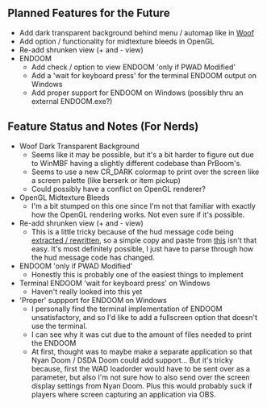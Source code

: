 ## Planned Features for the Future
- Add dark transparent background behind menu / automap like in [Woof](https://github.com/fabiangreffrath/woof)
- Add option / functionality for midtexture bleeds in OpenGL
- Re-add shrunken view (+ and - view)
- ENDOOM
  - Add check / option to view ENDOOM 'only if PWAD Modified'
  - Add a 'wait for keyboard press' for the terminal ENDOOM output on Windows
  - Add proper support for ENDOOM on Windows (possibly thru an external ENDOOM.exe?)

## Feature Status and Notes (For Nerds)
- Woof Dark Transparent Background
  - Seems like it may be possible, but it's a bit harder to figure out due to WinMBF having a slightly different codebase than PrBoom's.
  - Seems to use a new CR_DARK colormap to print over the screen like a screen palette (like berserk or item pickup)
  - Could possibly have a conflict on OpenGL renderer?
- OpenGL Midtexture Bleeds
  - I'm a bit stumped on this one since I'm not that familiar with exactly how the OpenGL rendering works. Not even sure if it's possible.
- Re-add shrunken view (+ and - view)
  - This is a little tricky because of the hud message code being [extracted / rewritten](https://github.com/kraflab/dsda-doom/commit/58cdb8b0d8b3fe2762c922aa2c66594c2040de09), so a simple copy and paste from [this](https://github.com/kraflab/dsda-doom/commit/697ccec56e4fefa1376097d2cc632963cb2b56e5) isn't that easy. It's most definitely possible, I just have to parse through how the hud message code has changed.
- ENDOOM 'only if PWAD Modified'
  - Honestly this is probably one of the easiest things to implement
- Terminal ENDOOM 'wait for keyboard press' on Windows
  - Haven't really looked into this yet
- 'Proper' suppport for ENDOOM on Windows
  - I personally find the terminal implementation of ENDOOM unsatisfactory, and so I'd like to add a fullscreen option that doesn't use the terminal.
  - I can see why it was cut due to the amount of files needed to print the ENDOOM
  - At first, thought was to maybe make a separate application so that Nyan Doom / DSDA Doom could add support... But it's tricky because, first the WAD loadorder would have to be sent over as a parameter, but also I'm not sure how to also send over the screen display settings from Nyan Doom. Plus this would probably suck if players where screen capturing an application via OBS.
